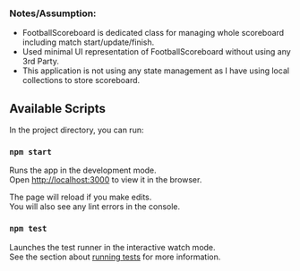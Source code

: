 ### Notes/Assumption:

- FootballScoreboard is dedicated class for managing whole scoreboard including match start/update/finish.
- Used minimal UI representation of FootballScoreboard without using any 3rd Party.
- This application is not using any state management as I have using local collections to store scoreboard.

## Available Scripts

In the project directory, you can run:

### `npm start`

Runs the app in the development mode.\
Open [http://localhost:3000](http://localhost:3000) to view it in the browser.

The page will reload if you make edits.\
You will also see any lint errors in the console.

### `npm test`

Launches the test runner in the interactive watch mode.\
See the section about [running tests](https://facebook.github.io/create-react-app/docs/running-tests) for more information.
